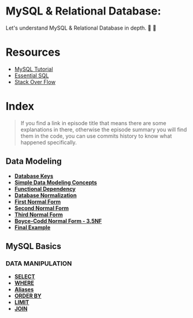 # MySQL & Relational Database:
Let's understand MySQL & Relational Database in depth. :mag_right: :floppy_disk:

# Resources
* [MySQL Tutorial](http://www.mysqltutorial.org/)
* [Essential SQL](https://www.essentialsql.com/)
* [Stack Over Flow](https://stackoverflow.com/)

# Index
> If you find a link in episode title that means there are some explanations in there, otherwise the episode summary you will find them in the code, you can use commits history to know what happened specifically.

## Data Modeling
* **[Database Keys](./docs/data-modeling/database-keys.md)** <br>
* **[Simple Data Modeling Concepts](./docs/data-modeling/modeling-concepts.md)** <br>
* **[Functional Dependency](./docs/data-modeling/functional-dependency.md)** <br>
* **[Database Normalization](./docs/data-modeling/database-normalization.md)** <br>
* **[First Normal Form](./docs/data-modeling/first-normal-form.md)** <br>
* **[Second Normal Form](./docs/data-modeling/second-normal-form.md)** <br>
* **[Third Normal Form](./docs/data-modeling/third-normal-form.md)** <br>
* **[Boyce-Codd Normal Form - 3.5NF](./docs/data-modeling/boyce-codd-normal-form.md)** <br>
* **[Final Example](./docs/data-modeling/final-example.md)** <br>

## MySQL Basics

### DATA MANIPULATION
* **[SELECT](./docs/data-manipulation/select.md)** <br>
* **[WHERE](./docs/data-manipulation/where.md)** <br>
* **[Aliases](./docs/data-manipulation/aliases.md)** <br>
* **[ORDER BY](./docs/data-manipulation/order-by.md)** <br>
* **[LIMIT](./docs/data-manipulation/limit.md)** <br>
* **[JOIN](./docs/data-manipulation/join.md)** <br>
